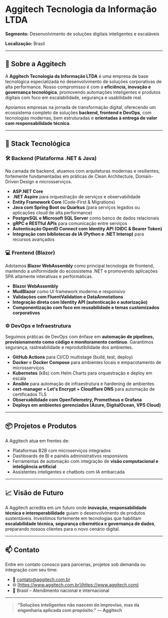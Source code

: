 # Aggitech Tecnologia da Informação LTDA
   
**Segmento:** Desenvolvimento de soluções digitais inteligentes e escaláveis

**Localização:** Brasil

---

## 🚀 Sobre a Aggitech

A **Aggitech Tecnologia da Informação LTDA** é uma empresa de base tecnológica especializada no desenvolvimento de soluções corporativas de alta performance. Nosso compromisso é com a **eficiência, inovação e governança tecnológica**, promovendo automações inteligentes e produtos digitais com foco em escalabilidade, segurança e usabilidade real.

Apoiamos empresas na jornada de transformação digital, oferecendo um ecossistema completo de soluções **backend, frontend e DevOps**, com tecnologias modernas, bem estruturadas e **orientadas à entrega de valor com responsabilidade técnica**.

---

## 🧠 Stack Tecnológica

### 🛠️ Backend (Plataforma .NET & Java)
Na camada de backend, atuamos com arquiteturas modernas e resilientes, fortemente fundamentadas em práticas de Clean Architecture, Domain-Driven Design e microsserviços.

- **ASP.NET Core**
- **.NET Aspire** para orquestração de serviços e observabilidade
- **Entity Framework Core** (Code-First & Migrations)
- **Java com Spring Boot ou Quarkus** (para serviços legados ou aplicações cloud de alta performance)
- **PostgreSQL e Microsoft SQL Server** como banco de dados relacionais
- **gRPC e RESTful APIs** para comunicação entre serviços
- **Autenticação OpenID Connect com Identity API (OIDC & Bearer Token)**
- **Integração com bibliotecas de IA (Python e .NET Interop)** para recursos avançados

### 💻 Frontend (Blazor)
Adotamos **Blazor WebAssembly** como principal tecnologia de frontend, mantendo a uniformidade do ecossistema .NET e promovendo aplicações SPA altamente interativas e performáticas.

- **Blazor WebAssembly**
- **MudBlazor** como UI framework moderno e responsivo
- **Validações com FluentValidation e DataAnnotations**
- **Integração direta com Identity API (autenticação e autorização)**
- **Componentização com foco em reusabilidade e temas customizados corporativos**

### ⚙️ DevOps e Infraestrutura

Seguimos práticas de DevOps com ênfase em **automação de pipelines, provisionamento como código e monitoramento contínuo**. Garantimos segurança, rastreabilidade e reprodutibilidade dos ambientes.

- **GitHub Actions** para CI/CD multistage (build, test, deploy)
- **Docker** e **Docker Compose** para ambientes locais e empacotamento de microsserviços
- **Kubernetes** (k8s) com Helm Charts para orquestração e deploy em escala
- **Ansible** para automação de infraestrutura e hardening de ambientes
- **cert-manager + Let's Encrypt + Cloudflare DNS** para automação de certificados TLS
- **Observabilidade com OpenTelemetry, Prometheus e Grafana**
- **Deploys em ambientes gerenciados (Azure, DigitalOcean, VPS Cloud)**

---

## 📦 Projetos e Produtos

A Aggitech atua em frentes de:

- Plataformas B2B com microserviços integrados
- Dashboards de BI e painéis administrativos responsivos
- Ferramentas de automação com integração de **visão computacional e inteligência artificial**
- Assistentes inteligentes e chatbots com IA embarcada

---

## 📈 Visão de Futuro

A Aggitech acredita em um futuro onde **inovação, responsabilidade técnica e interoperabilidade** guiam o desenvolvimento de produtos sustentáveis. Investimos fortemente em tecnologias que habilitam **escalabilidade técnica, segurança cibernética e governança de dados**, preparando nossos clientes para o novo cenário digital.

---

## 📫 Contato

Entre em contato conosco para parcerias, projetos sob demanda ou integração com seu time:

- 📧 [contato@aggitech.com.br](mailto:contato@aggitech.com)
- 🌐 [https://www.aggitech.com.br](https://www.aggitech.com)
- 📍 Brasil – Atendimento nacional e internacional

---

> **“Soluções inteligentes não nascem do improviso, mas da engenharia aplicada com propósito.” — Aggitech**
